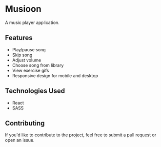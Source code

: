 # Musioon

A music player application.  

## Features

- Play/pause song
- Skip song
- Adjust volume
- Choose song from library
- View exercise gifs
- Responsive design for mobile and desktop

## Technologies Used

- React
- SASS

## Contributing

If you'd like to contribute to the project, feel free to submit a pull request or open an issue.
